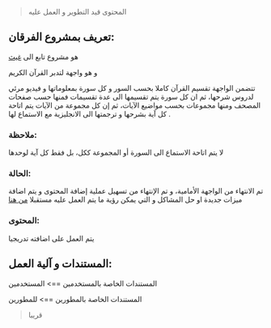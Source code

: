 > المحتوى قيد التطوير و العمل عليه

## تعريف بمشروع الفرقان:

هو مشروع تابع الى [غيث](https://github.com/gheyth/gheyth.github.io)

و هو واجهة لتدبر القرآن الكريم

تتضمن الواجهة تقسيم القرآن كاملا بحسب السور و كل سورة بمعلوماتها و فيديو مرئي لدروس شرحها، ثم ان كل سورة يتم تقسيمها الى عدة تقسيمات فمنها حسب صفحات المصحف ومنها مجموعات بحسب مواضيع الآيات، ثم إن كل مجموعة من الآيات يتم اتاحة كل آية بشرحها و ترجمتها الى الانجليزية مع الاستماع لها .

### ملاحظة: 
لا يتم اتاحة الاستماع الى السورة أو المجموعة ككل، بل فقط كل آية لوحدها

### الحالة:
تم الانتهاء من الواجهة الأمامية، و تم الإنتهاء من تسهيل عملية إضافة المحتوى و يتم اضافة ميزات جديدة او حل المشاكل و التي يمكن رؤية ما يتم العمل عليه مستقبلا [من هنا](https://github.com/gheyth/al-furqan/issues)

### المحتوى:
يتم العمل على اضافته تدريجيا

## المستندات و آلية العمل:

المستندات الخاصة بالمستخدمين ==> المستخدمين

المستندات الخاصة بالمطورين ==> للمطورين

> قريبا